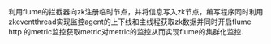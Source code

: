 利用flume的拦截器向zk注册临时节点，并将信息写入zk节点，编写程序同时利用zkeventthread实现监控agent的上下线和主线程获取zk数据并同时开启flume http 的metric监控获取metric对metric的监控从而实现flume的集群化监控.
